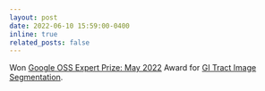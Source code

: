 ```yaml
---
layout: post
date: 2022-06-10 15:59:00-0400
inline: true
related_posts: false
---
```


Won [Google OSS Expert Prize: May 2022](https://www.kaggle.com/google-oss-expert-prize-winners) Award for [GI Tract Image Segmentation](https://www.kaggle.com/code/awsaf49/uwmgi-transunet-2-5d-train-tf).